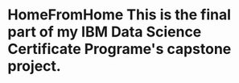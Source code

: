 # HomeFromHome This is the final part of my IBM Data Science Certificate Programe's capstone project. 
